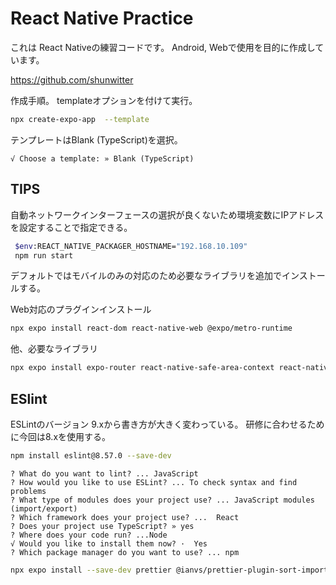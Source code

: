 # React Native Practice

これは React Nativeの練習コードです。
Android, Webで使用を目的に作成しています。

<https://github.com/shunwitter>

作成手順。
templateオプションを付けて実行。

```bash
npx create-expo-app  --template
```

テンプレートはBlank (TypeScript)を選択。

```text
√ Choose a template: » Blank (TypeScript)
```

## TIPS

自動ネットワークインターフェースの選択が良くないため環境変数にIPアドレスを設定することで指定できる。

```bash
 $env:REACT_NATIVE_PACKAGER_HOSTNAME="192.168.10.109"
 npm run start
```

デフォルトではモバイルのみの対応のため必要なライブラリを追加でインストールする。

Web対応のプラグインインストール

```bash
npx expo install react-dom react-native-web @expo/metro-runtime
```

他、必要なライブラリ

```bash
npx expo install expo-router react-native-safe-area-context react-native-screens expo-linking expo-constants expo-status-bar react-native-gesture-handler
```

## ESlint

ESLintのバージョン 9.xから書き方が大きく変わっている。
研修に合わせるために今回は8.xを使用する。

```bash
npm install eslint@8.57.0 --save-dev
```

```text
? What do you want to lint? ... JavaScript
? How would you like to use ESLint? ... To check syntax and find problems
? What type of modules does your project use? ... JavaScript modules (import/export)
? Which framework does your project use? ...  React
? Does your project use TypeScript? » yes
? Where does your code run? ...Node
√ Would you like to install them now? ·  Yes
? Which package manager do you want to use? ... npm
```

```bash
npx expo install --save-dev prettier @ianvs/prettier-plugin-sort-imports prettier-plugin-tailwindcss
```
